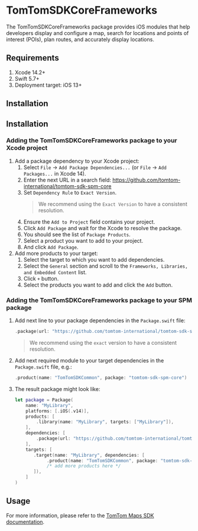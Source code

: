 # TomTomSDKCoreFrameworks

The TomTomSDKCoreFrameworks package provides iOS modules that help developers display and configure a map, search for locations and points of interest (POIs), plan routes, and accurately display locations.

## Requirements

1. Xcode 14.2+
1. Swift 5.7+
1. Deployment target: iOS 13+

## Installation

## Installation
### Adding the TomTomSDKCoreFrameworks package to your Xcode project
1. Add a package dependency to your Xcode project:
    1. Select `File` → `Add Package Dependencies...` (or `File` → `Add Packages...` in Xcode 14).
    2. Enter the next URL in a search field: https://github.com/tomtom-international/tomtom-sdk-spm-core
    3. Set `Dependency Rule` to `Exact Version`.
        > We recommend using the `Exact Version` to have a consistent resolution.
    4. Ensure the `Add to Project` field contains your project.
    5. Click `Add Package` and wait for the Xcode to resolve the package.
    6. You should see the list of `Package Products`.
    7. Select a product you want to add to your project.
    8. And click `Add Package`.
2. Add more products to your target:
    1. Select the target to which you want to add dependencies.
    2. Select the `General` section and scroll to the `Frameworks, Libraries, and Embedded Content` list.
    3. Click `+` button.
    4. Select the products you want to add and click the `Add` button.
### Adding the TomTomSDKCoreFrameworks package to your SPM package
1. Add next line to your package dependencies in the `Package.swift` file:
    ```swift
    .package(url: "https://github.com/tomtom-international/tomtom-sdk-spm-core", exact: "0.54.0")
    ```
    > We recommend using the `exact` version to have a consistent resolution.
2. Add next required module to your target dependencies in the `Package.swift` file, e.g.:
    ```swift
    .product(name: "TomTomSDKCommon", package: "tomtom-sdk-spm-core")
    ```
3. The result package might look like:
    ```swift
    let package = Package(
        name: "MyLibrary",
        platforms: [.iOS(.v14)],
        products: [
            .library(name: "MyLibrary", targets: ["MyLibrary"]),
        ],
        dependencies: [
            .package(url: "https://github.com/tomtom-international/tomtom-sdk-spm-core", exact: "0.54.0")
        ],
        targets: [
           .target(name: "MyLibrary", dependencies: [
                .product(name: "TomTomSDKCommon", package: "tomtom-sdk-spm-core")
                /* add more products here */
           ]),
        ]
    )
    ```

## Usage

For more information, please refer to the [TomTom Maps SDK documentation](https://developer.tomtom.com/maps/ios/introduction/introduction).
